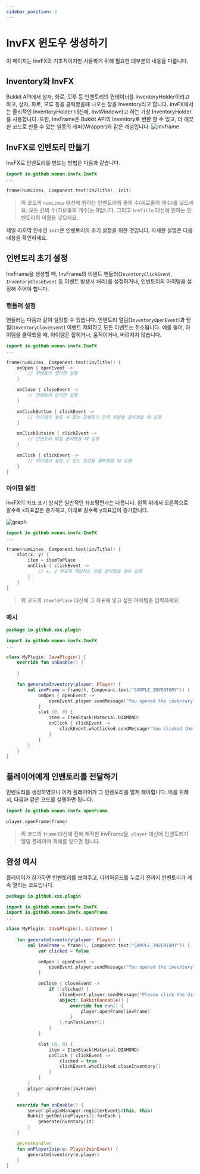 ```yaml
---
sidebar_position: 2
---
```


# InvFX 윈도우 생성하기
이 페이지는 InvFX의 기초적이지만 사용하기 위해 필요한 대부분의 내용을 다룹니다.

## Inventory와 InvFX
Bukkit API에서 상자, 화로, 모루 등 인벤토리의 컨테이너를 InventoryHolder이라고 하고, 상자, 화로, 모루 등을 클릭했을때 나오는 창을 Inventory라고 합니다. InvFX에서는 물리적인 InventoryHolder 대신에, InvWindow라고 하는 가상 InventoryHolder를 사용합니다. 또한, InvFrame은 Bukkit API의 Inventory로 변환 할 수 있고, 더 깨끗한 코드로 만들 수 있는 일종의 래퍼(Wrapper)와 같은 개념입니다.
![invframe](https://user-images.githubusercontent.com/80996692/139724121-480f08f3-6a7d-490a-be52-1c9230ca09c3.png)


## InvFX로 인벤토리 만들기
InvFX로 인벤토리를 만드는 방법은 다음과 같습니다.

```kotlin
import io.github.monun.invfx.InvFX
...

frame(numLines, Component.text(invTitle), init)
```
> 위 코드의 `numLines` 대신에 원하는 인벤토리의 줄의 수(세로줄의 개수)를 넣으세요. 모든 칸의 수(가로줄의 개수)는 9입니다. 그리고 `invTitle` 대신에 원하는 인벤토리의 이름을 넣으세요.

제일 마지막 인수인 `init`은 인벤토리의 초기 설정을 위한 것입니다. 자세한 설명은 다음 내용을 확인하세요.

## 인벤토리 초기 설정
InvFrame을 생성할 때, InvFrame의 이벤트 핸들러(`InventoryClickEvent`, `InventoryCloseEvent` 등 이벤트 발생시 처리)를 설정하거나, 인벤토리의 아이템을 설정해 주어야 합니다.

### 핸들러 설정

핸들러는 다음과 같이 설정할 수 있습니다. 인벤토리 열림(`InventoryOpenEvent`)과 닫힘(`InventoryCloseEvent`) 이벤트 제외하고 모든 이벤트는 취소됩니다. 예를 들어, 아이템을 클릭했을 때, 아이템은 잡히거나, 움직이거나, 버려지지 않습니다.

```kotlin
import io.github.monun.invfx.InvFX
...

frame(numLines, Component.text(invTitle)) {
    onOpen { openEvent ->
        // 인벤토리 열리면 실행
    }

    onClose { closeEvent ->
        // 인벤토리 닫히면 실행
    }

    onClickBottom { clickEvent ->
        // 아이템이 놓일 수 없는 인벤토리 안쪽 부분을 클릭했을 때 실행
    }

    onClickOutside { clickEvent ->
        // 인벤토리 밖을 클릭했을 때 실행
    }

    onClick { clickEvent ->
        // 아이템이 놓일 수 있는 공간을 클릭했을 때 실행
    }
}
```

### 아이템 설정
InvFX의 좌표 표기 방식은 일반적인 좌표평면과는 다릅니다. 왼쪽 위에서 오른쪽으로 갈수록 x좌표값은 증가하고, 아래로 갈수록 y좌표값이 증가합니다. 

![graph](@site/static/img/chest.png)

```kotlin
import io.github.monun.invfx.InvFX
...

frame(numLines, Component.text(invTitle)) {
    slot(x, y) {
        item = itemToPlace
        onClick { clickEvent ->
            // x, y 좌표에 해당하는 칸을 클릭했을 경우 실행
        }
    }
}
```
> 위 코드의  `itemToPlace` 대신에 그 좌표에 넣고 싶은 아이템을 입력하세요.

### 예시
```kotlin
package io.github.xxx.plugin

import io.github.monun.invfx.InvFX
...

class MyPlugin: JavaPlugin() {
    override fun onEnable() {
        
    }

    fun generateInventory(player: Player) {
        val invFrame = frame(6, Component.text("SAMPLE_INVENTORY")) {
            onOpen { openEvent ->
                openEvent.player.sendMessage("You opened the inventory")
            }
            slot (0, 0) {
                item = ItemStack(Material.DIAMOND)
                onClick { clickEvent ->
                    clickEvent.whoClicked.sendMessage("You clicked the diamond!")
                }
            }
        }
    }
}
```

## 플레이어에게 인벤토리를 전달하기
인벤토리를 생성하였으니 이제 플레이어가 그 인벤토리를 열게 해야합니다. 이를 위해서, 다음과 같은 코드를 실행하면 됩니다.

```kotlin
import io.github.monun.invfx.openFrame

player.openFrame(frame)
```
> 위 코드의 `frame` 대신에 전에 제작한 InvFrame을, `player` 대신에 인벤토리가 열릴 플레이어 객체를 넣으면 됩니다.

## 완성 예시
플레이어가 참가하면 인벤토리를 보여주고, 다이아몬드를 누르기 전까지 인벤토리가 계속 열리는 코드입니다.

```kotlin
package io.github.xxx.plugin

import io.github.monun.invfx.InvFX
import io.github.monun.invfx.openFrame
...

class MyPlugin: JavaPlugin(), Listener {
    
    fun generateInventory(player: Player) {
        val invFrame = frame(1, Component.text("SAMPLE_INVENTORY")) {
            var clicked = false

            onOpen { openEvent ->
                openEvent.player.sendMessage("You opened the inventory")
            }

            onClose { closeEvent ->
                if (!clicked) {
                    closeEvent.player.sendMessage("Please click the diamond")
                    object: BukkitRunnable() {
                        override fun run() {
                            player.openFrame(invFrame)
                        }
                    }.runTaskLater(1)
                }
            }

            slot (0, 0) {
                item = ItemStack(Material.DIAMOND)
                onClick { clickEvent ->
                    clicked = true
                    clickEvent.whoClicked.closeInventory()
                }
            }
        }
        player.openFrame(invFrame)
    }

    override fun onEnable() {
        server.pluginManager.registerEvents(this, this)
        Bukkit.getOnlinePlayers().forEach {
            generateInventory(it)
        }
    }

    @EventHandler
    fun onPlayerJoin(e: PlayerJoinEvent) {
        generateInventory(e.player)
    }
}
```